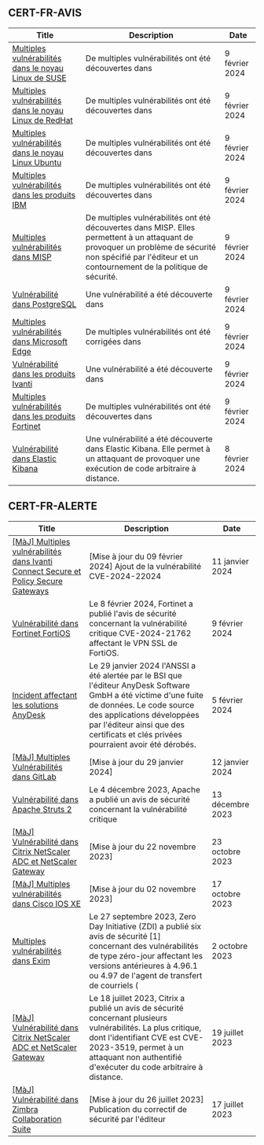 
## CERT-FR-AVIS
|Title|Description|Date|
|---|---|---|
| [Multiples vulnérabilités dans le noyau Linux de SUSE](https://www.cert.ssi.gouv.fr/avis/CERTFR-2024-AVI-0116/) | De multiples vulnérabilités ont été découvertes dans  | 9 février 2024 |
| [Multiples vulnérabilités dans le noyau Linux de RedHat](https://www.cert.ssi.gouv.fr/avis/CERTFR-2024-AVI-0115/) | De multiples vulnérabilités ont été découvertes dans  | 9 février 2024 |
| [Multiples vulnérabilités dans le noyau Linux Ubuntu](https://www.cert.ssi.gouv.fr/avis/CERTFR-2024-AVI-0114/) | De multiples vulnérabilités ont été découvertes dans  | 9 février 2024 |
| [Multiples vulnérabilités dans les produits IBM](https://www.cert.ssi.gouv.fr/avis/CERTFR-2024-AVI-0113/) | De multiples vulnérabilités ont été découvertes dans  | 9 février 2024 |
| [Multiples vulnérabilités dans MISP](https://www.cert.ssi.gouv.fr/avis/CERTFR-2024-AVI-0112/) | De multiples vulnérabilités ont été découvertes dans MISP. Elles permettent à un attaquant de provoquer un problème de sécurité non spécifié par l'éditeur et un contournement de la politique de sécurité. | 9 février 2024 |
| [Vulnérabilité dans PostgreSQL](https://www.cert.ssi.gouv.fr/avis/CERTFR-2024-AVI-0111/) | Une vulnérabilité a été découverte dans  | 9 février 2024 |
| [Multiples vulnérabilités dans Microsoft Edge](https://www.cert.ssi.gouv.fr/avis/CERTFR-2024-AVI-0110/) | De multiples vulnérabilités ont été corrigées dans  | 9 février 2024 |
| [Vulnérabilité dans les produits Ivanti](https://www.cert.ssi.gouv.fr/avis/CERTFR-2024-AVI-0109/) | Une vulnérabilité a été découverte dans  | 9 février 2024 |
| [Multiples vulnérabilités dans les produits Fortinet](https://www.cert.ssi.gouv.fr/avis/CERTFR-2024-AVI-0108/) | De multiples vulnérabilités ont été découvertes dans  | 9 février 2024 |
| [Vulnérabilité dans Elastic Kibana](https://www.cert.ssi.gouv.fr/avis/CERTFR-2024-AVI-0107/) | Une vulnérabilité a été découverte dans Elastic Kibana. Elle permet à un attaquant de provoquer une exécution de code arbitraire à distance. | 8 février 2024 |
## CERT-FR-ALERTE
|Title|Description|Date|
|---|---|---|
| [[MàJ] Multiples vulnérabilités dans Ivanti Connect Secure et Policy Secure Gateways](https://www.cert.ssi.gouv.fr/alerte/CERTFR-2024-ALE-001/) | [Mise à jour du 09 février 2024] Ajout de la vulnérabilité CVE-2024-22024 | 11 janvier 2024 |
| [Vulnérabilité dans Fortinet FortiOS](https://www.cert.ssi.gouv.fr/alerte/CERTFR-2024-ALE-004/) | Le 8 février 2024, Fortinet a publié l'avis de sécurité concernant la vulnérabilité critique CVE-2024-21762 affectant le VPN SSL de FortiOS. | 9 février 2024 |
| [Incident affectant les solutions AnyDesk](https://www.cert.ssi.gouv.fr/alerte/CERTFR-2024-ALE-003/) | Le 29 janvier 2024 l'ANSSI a été alertée par le BSI que l'éditeur AnyDesk Software GmbH a été victime d'une fuite de données. Le code source des applications développées par l'éditeur ainsi que des certificats et clés privées pourraient avoir été dérobés. | 5 février 2024 |
| [[MàJ] Multiples Vulnérabilités dans GitLab](https://www.cert.ssi.gouv.fr/alerte/CERTFR-2024-ALE-002/) | [Mise à jour du 29 janvier 2024]  | 12 janvier 2024 |
| [Vulnérabilité dans Apache Struts 2](https://www.cert.ssi.gouv.fr/alerte/CERTFR-2023-ALE-013/) | Le 4 décembre 2023, Apache a publié un avis de sécurité concernant la vulnérabilité critique  | 13 décembre 2023 |
| [[MàJ] Vulnérabilité dans Citrix NetScaler ADC et NetScaler Gateway](https://www.cert.ssi.gouv.fr/alerte/CERTFR-2023-ALE-012/) | [Mise à jour du 22 novembre 2023] | 23 octobre 2023 |
| [[MàJ] Multiples vulnérabilités dans Cisco IOS XE](https://www.cert.ssi.gouv.fr/alerte/CERTFR-2023-ALE-011/) | [Mise à jour du 02 novembre 2023] | 17 octobre 2023 |
| [Multiples vulnérabilités dans Exim](https://www.cert.ssi.gouv.fr/alerte/CERTFR-2023-ALE-010/) | Le 27 septembre 2023, Zero Day Initiative (ZDI) a publié six avis de sécurité [1] concernant des vulnérabilités de type zéro-jour affectant les versions antérieures à 4.96.1 ou 4.97 de l'agent de transfert de courriels ( | 2 octobre 2023 |
| [[MàJ] Vulnérabilité dans Citrix NetScaler ADC et NetScaler Gateway](https://www.cert.ssi.gouv.fr/alerte/CERTFR-2023-ALE-008/) | Le 18 juillet 2023, Citrix a publié un avis de sécurité concernant plusieurs vulnérabilités. La plus critique, dont l'identifiant CVE est CVE-2023-3519, permet à un attaquant non authentifié d'exécuter du code arbitraire à distance. | 19 juillet 2023 |
| [[MàJ] Vulnérabilité dans Zimbra Collaboration Suite](https://www.cert.ssi.gouv.fr/alerte/CERTFR-2023-ALE-007/) | [Mise à jour du 26 juillet 2023] Publication du correctif de sécurité par l'éditeur | 17 juillet 2023 |
